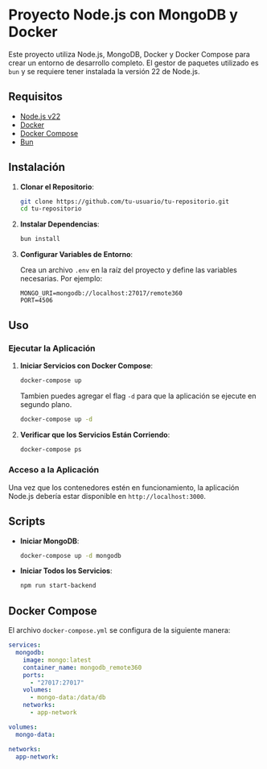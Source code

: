 # Proyecto Node.js con MongoDB y Docker

Este proyecto utiliza Node.js, MongoDB, Docker y Docker Compose para crear un entorno de desarrollo completo. El gestor de paquetes utilizado es `bun` y se requiere tener instalada la versión 22 de Node.js.

## Requisitos

- [Node.js v22](https://nodejs.org/)
- [Docker](https://www.docker.com/get-started)
- [Docker Compose](https://docs.docker.com/compose/install/)
- [Bun](https://bun.sh/)

## Instalación

1. **Clonar el Repositorio**:
    ```bash
    git clone https://github.com/tu-usuario/tu-repositorio.git
    cd tu-repositorio
    ```

2. **Instalar Dependencias**:
    ```bash
    bun install
    ```

3. **Configurar Variables de Entorno**:

    Crea un archivo `.env` en la raíz del proyecto y define las variables necesarias. Por ejemplo:

    ```env
    MONGO_URI=mongodb://localhost:27017/remote360
    PORT=4506
    ```

## Uso

### Ejecutar la Aplicación

1. **Iniciar Servicios con Docker Compose**:
    ```bash
    docker-compose up 
    ```

    Tambien puedes agregar el flag `-d` para que la aplicación se ejecute en segundo plano.

    ```bash
    docker-compose up -d
    ```

2. **Verificar que los Servicios Están Corriendo**:
    ```bash
    docker-compose ps
    ```

### Acceso a la Aplicación

Una vez que los contenedores estén en funcionamiento, la aplicación Node.js debería estar disponible en `http://localhost:3000`.

## Scripts

- **Iniciar MongoDB**:
    ```bash
    docker-compose up -d mongodb
    ```

- **Iniciar Todos los Servicios**:
    ```bash
    npm run start-backend
    ```

## Docker Compose

El archivo `docker-compose.yml` se configura de la siguiente manera:

```yaml
services:
  mongodb:
    image: mongo:latest
    container_name: mongodb_remote360
    ports:
      - "27017:27017"
    volumes:
      - mongo-data:/data/db
    networks:
      - app-network

volumes:
  mongo-data:

networks:
  app-network:
